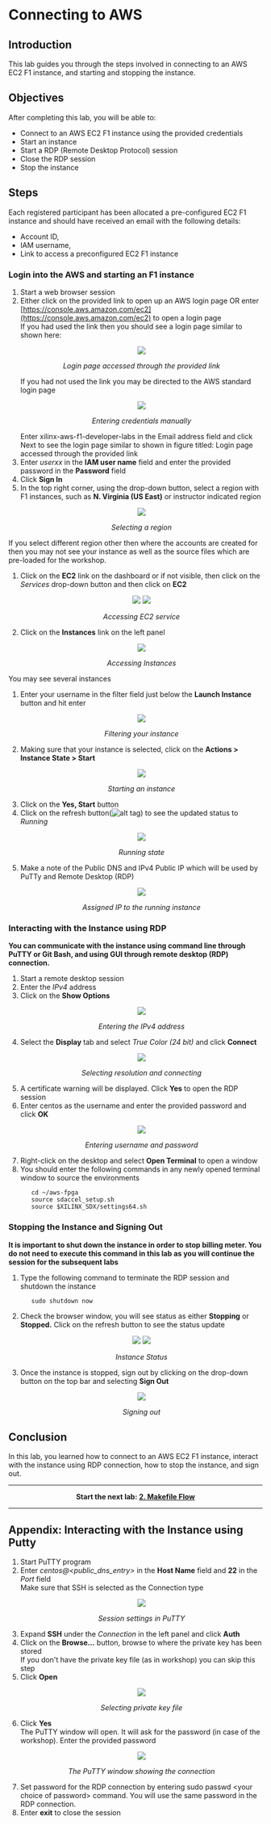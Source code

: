 # Connecting to AWS

## Introduction

This lab guides you through the steps involved in connecting to an AWS EC2 F1 instance, and starting and stopping the instance.

## Objectives

After completing this lab, you will be able to:

- Connect to an AWS EC2 F1 instance using the provided credentials
- Start an instance
- Start a RDP (Remote Desktop Protocol) session
- Close the RDP session
- Stop the instance

## Steps
Each registered participant has been allocated a pre-configured EC2 F1 instance and should have received an email with the following details:  

- Account ID, 
- IAM username, 
- Link to access a preconfigured EC2 F1 instance

### Login into the AWS and starting an F1 instance

1. Start a web browser session
1. Either click on the provided link to open up an AWS login page OR enter [https://console.aws.amazon.com/ec2](https://console.aws.amazon.com/ec2) to open a login page  
    If you had used the link then you should see a login page similar to shown here:
    <p align="center">
    <img src ="./images/connecting_lab/FigConnectingLab-1.png"/>
    </p>
    <p align = "center">
    <i>Login page accessed through the provided link</i>
    </p>  
    If you had not used the link you may be directed to the AWS standard login page
    <p align="center">
    <img src ="./images/connecting_lab/FigConnectingLab-2.png"/>
    </p>
    <p align = "center">
    <i>Entering credentials manually</i>
    </p>  
    Enter xilinx-aws-f1-developer-labs in the Email address field and click Next to see the login page similar to shown in figure titled: Login page accessed through the provided link
1. Enter _userxx_ in the **IAM user name** field and enter the provided password in the **Password** field
1. Click **Sign In**
1. In the top right corner, using the drop-down button, select a region with F1 instances, such as **N. Virginia (US East)** or instructor indicated region
    <p align="center">
    <img src ="./images/connecting_lab/FigConnectingLab-3.png"/>
    </p>
    <p align = "center">
    <i>Selecting a region</i>
    </p>  
If you select different region other then where the accounts are created for then you may not see your instance as well as the source files which are pre-loaded for the workshop.
1. Click on the **EC2** link on the dashboard or if not visible, then click on the _Services_ drop-down button and then click on **EC2**
    <p align="center">
    <img src ="./images/connecting_lab/FigConnectingLab-4-1.png"/>
    <img src ="./images/connecting_lab/FigConnectingLab-4-2.png"/>
    </p>
    <p align = "center">
    <i>Accessing EC2 service</i>
    </p>  
1. Click on the **Instances** link on the left panel
    <p align="center">
    <img src ="./images/connecting_lab/FigConnectingLab-5.png"/>
    </p>
    <p align = "center">
    <i>Accessing Instances</i>
    </p>  
You may see several instances
1. Enter your username in the filter field just below the **Launch Instance** button and hit enter
    <p align="center">
    <img src ="./images/connecting_lab/FigConnectingLab-6.png"/>
    </p>
    <p align = "center">
    <i>Filtering your instance</i>
    </p>  
1. Making sure that your instance is selected, click on the **Actions &gt; Instance State &gt; Start**
    <p align="center">
    <img src ="./images/connecting_lab/FigConnectingLab-7.png"/>
    </p>
    <p align = "center">
    <i>Starting an instance</i>
    </p>  
1. Click on the **Yes, Start** button
1. Click on the refresh button(![alt tag](./images/Fig-refresh.png)) to see the updated status to _Running_
    <p align="center">
    <img src ="./images/connecting_lab/FigConnectingLab-8.png"/>
    </p>
    <p align = "center">
    <i>Running state</i>
    </p>  
1. Make a note of the Public DNS and IPv4 Public IP which will be used by PuTTy and Remote Desktop (RDP)
    <p align="center">
    <img src ="./images/connecting_lab/FigConnectingLab-9.png"/>
    </p>
    <p align = "center">
    <i>Assigned IP to the running instance</i>
    </p>  
### Interacting with the Instance using RDP

**You can communicate with the instance using command line through PuTTY or Git Bash, and using GUI through remote desktop (RDP) connection.**

1. Start a remote desktop session
1. Enter the _IPv4_ address
1. Click on the **Show Options**
    <p align="center">
    <img src ="./images/connecting_lab/FigConnectingLab-10.png"/>
    </p>
    <p align = "center">
    <i>Entering the IPv4 address</i>
    </p>  
1. Select the **Display** tab and select _True Color (24 bit)_ and click **Connect**
    <p align="center">
    <img src ="./images/connecting_lab/FigConnectingLab-11.png"/>
    </p>
    <p align = "center">
    <i>Selecting resolution and connecting</i>
    </p>  
1. A certificate warning will be displayed. Click **Yes** to open the RDP session
1. Enter centos as the username and enter the provided password and click **OK**
    <p align="center">
    <img src ="./images/connecting_lab/FigConnectingLab-12.png"/>
    </p>
    <p align = "center">
    <i>Entering username and password</i>
    </p>  
1. Right-click on the desktop and select **Open Terminal** to open a window
1. You should enter the following commands in any newly opened terminal window to source the environments
   ```
      cd ~/aws-fpga	  
      source sdaccel_setup.sh	  
      source $XILINX_SDX/settings64.sh
   ```

### Stopping the Instance and Signing Out

**It is important to shut down the instance in order to stop billing meter.  You do not need to execute this command in this lab as you will continue the session for the subsequent labs**

1. Type the following command to terminate the RDP session and shutdown the instance
   ```
      sudo shutdown now	  
   ```
1. Check the browser window, you will see status as either **Stopping** or **Stopped.** Click on the refresh button to see the status update  
    <p align="center">
    <img src ="./images/connecting_lab/FigConnectingLab-13-1.png"/>
    <img src ="./images/connecting_lab/FigConnectingLab-13-2.png"/>
    </p>
    <p align = "center">
    <i>Instance Status</i>
    </p>  

1. Once the instance is stopped, sign out by clicking on the drop-down button on the top bar and selecting **Sign Out**
    <p align="center">
    <img src ="./images/connecting_lab/FigConnectingLab-14.png"/>
    </p>
    <p align = "center">
    <i>Signing out</i>
    </p>  

## Conclusion

In this lab, you learned how to connect to an AWS EC2 F1 instance, interact with the instance using RDP connection, how to stop the instance, and sign out.

---------------------------------------

<p align="center"><b>
Start the next lab: <a href="Makefile_Flow_lab.md">2. Makefile Flow</a>
</b></p>

---------------------------------------

## Appendix: Interacting with the Instance using Putty

1. Start PuTTY program
1. Enter _centos@&lt;public\_dns\_entry&gt;_ in the **Host Name** field and **22** in the _Port_ field  
Make sure that SSH is selected as the Connection type
    <p align="center">
    <img src ="./images/connecting_lab/FigConnectingLab-15.png"/>
    </p>
    <p align = "center">
    <i>Session settings in PuTTY</i>
    </p>  
1. Expand **SSH** under the _Connection_ in the left panel and click **Auth**
1. Click on the **Browse…** button, browse to where the private key has been stored  
If you don&#39;t have the private key file (as in workshop) you can skip this step
1. Click **Open**
    <p align="center">
    <img src ="./images/connecting_lab/FigConnectingLab-16.png"/>
    </p>
    <p align = "center">
    <i>Selecting private key file</i>
    </p>  
1. Click **Yes**  
The PuTTY window will open. It will ask for the password (in case of the workshop). Enter the provided password
    <p align="center">
    <img src ="./images/connecting_lab/FigConnectingLab-17.png"/>
    </p>
    <p align = "center">
    <i>The PuTTY window showing the connection</i>
    </p>  
1. Set password for the RDP connection by entering sudo passwd &lt;your choice of password&gt; command. You will use the same password in the RDP connection.
1. Enter **exit** to close the session
